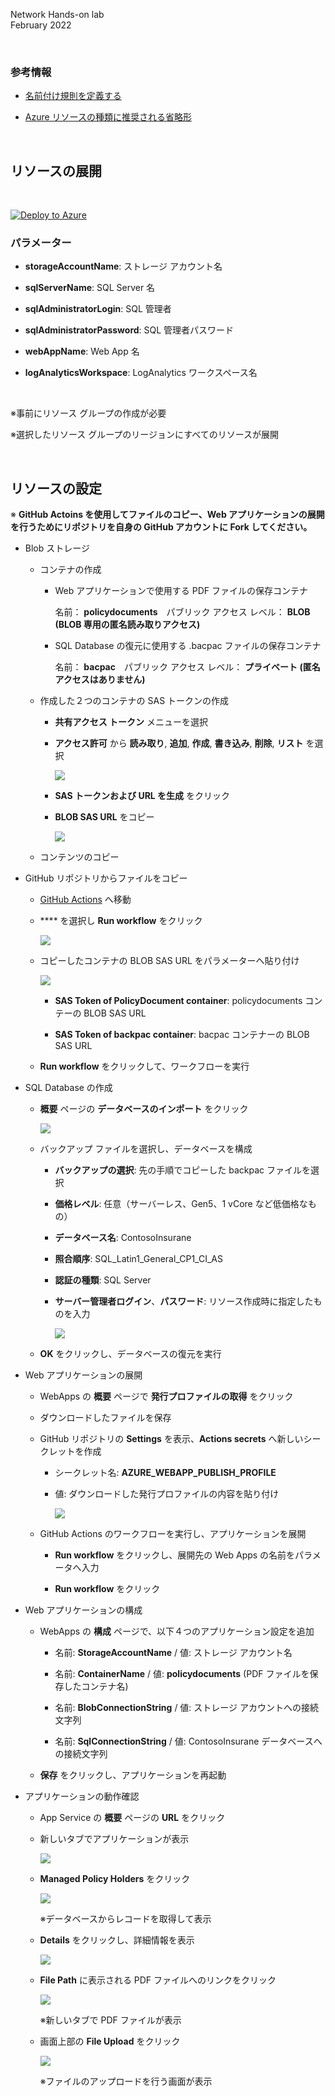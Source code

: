 Network Hands-on lab  
February 2022

<br />

### 参考情報
- <a href="https://docs.microsoft.com/ja-jp/azure/cloud-adoption-framework/ready/azure-best-practices/resource-naming">名前付け規則を定義する</a>

- <a href="https://docs.microsoft.com/ja-jp/azure/cloud-adoption-framework/ready/azure-best-practices/resource-abbreviations">Azure リソースの種類に推奨される省略形</a>

<br />

## リソースの展開

<br />

[![Deploy to Azure](https://aka.ms/deploytoazurebutton)](https://portal.azure.com/#create/Microsoft.Template/uri/https%3A%2F%2Fraw.githubusercontent.com%2Fkohei3110%2FPaaS-Management-Hands-on-Lab%2Fmaster%2Ftemplates%2Fdeploy-azure-resources.json)

### パラメーター

- **storageAccountName**: ストレージ アカウント名

- **sqlServerName**: SQL Server 名

- **sqlAdministratorLogin**: SQL 管理者

- **sqlAdministratorPassword**: SQL 管理者パスワード

- **webAppName**: Web App 名

- **logAnalyticsWorkspace**: LogAnalytics ワークスペース名

<br />

※事前にリソース グループの作成が必要

※選択したリソース グループのリージョンにすべてのリソースが展開

<br />

## リソースの設定

※ **GitHub Actoins を使用してファイルのコピー、Web アプリケーションの展開を行うためにリポジトリを自身の GitHub アカウントに Fork してください。**

- Blob ストレージ

  - コンテナの作成

    - Web アプリケーションで使用する PDF ファイルの保存コンテナ
    
      名前： **policydocuments**　パブリック アクセス レベル： **BLOB (BLOB 専用の匿名読み取りアクセス)**

    - SQL Database の復元に使用する .bacpac ファイルの保存コンテナ
    
      名前： **bacpac**　パブリック アクセス レベル： **プライベート (匿名アクセスはありません)**

  - 作成した２つのコンテナの SAS トークンの作成

    - **共有アクセス トークン** メニューを選択

    - **アクセス許可** から **読み取り**, **追加**, **作成**, **書き込み**, **削除**, **リスト** を選択

      <img src="images/create-sas-token-01.png" />

    - **SAS トークンおよび URL を生成** をクリック

    - **BLOB SAS URL** をコピー

      <img src="images/create-sas-token-02.png" />

  - コンテンツのコピー

- GitHub リポジトリからファイルをコピー

  - <a href="../../actions">GitHub Actions</a> へ移動

  - **** を選択し **Run workflow** をクリック

    <img src="images/launch-workflow-01.png" />
  
  - コピーしたコンテナの BLOB SAS URL をパラメーターへ貼り付け

    <img src="images/launch-workflow-02.png" />

    - **SAS Token of PolicyDocument container**: policydocuments コンテーの BLOB SAS URL

    - **SAS Token of backpac container**: bacpac コンテナーの BLOB SAS URL

  - **Run workflow** をクリックして、ワークフローを実行

- SQL Database の作成

  - **概要** ページの **データベースのインポート** をクリック

    <img src="images/import-database-01.png" />
  
  - バックアップ ファイルを選択し、データベースを構成

    - **バックアップの選択**: 先の手順でコピーした backpac ファイルを選択

    - **価格レベル**: 任意（サーバーレス、Gen5、1 vCore など低価格なもの）

    - **データベース名**: ContosoInsurane

    - **照合順序**: SQL_Latin1_General_CP1_CI_AS

    - **認証の種類**: SQL Server

    - **サーバー管理者ログイン**、**パスワード**: リソース作成時に指定したものを入力

      <img src="images/import-database-02.png" />
  
  - **OK** をクリックし、データベースの復元を実行

- Web アプリケーションの展開

  - WebApps の **概要** ページで **発行プロファイルの取得** をクリック

  - ダウンロードしたファイルを保存

  - GitHub リポジトリの **Settings** を表示、**Actions secrets** へ新しいシークレットを作成

    - シークレット名: **AZURE_WEBAPP_PUBLISH_PROFILE**

    - 値: ダウンロードした発行プロファイルの内容を貼り付け

      <img src="images/add-new-secret.png" />
  
  - GitHub Actions のワークフローを実行し、アプリケーションを展開

    - **Run workflow** をクリックし、展開先の Web Apps の名前をパラメータへ入力

    - **Run workflow** をクリック

- Web アプリケーションの構成

  - WebApps の **構成** ページで、以下４つのアプリケーション設定を追加

    - 名前: **StorageAccountName** / 値: ストレージ アカウント名

    - 名前: **ContainerName** / 値: **policydocuments**  (PDF ファイルを保存したコンテナ名)

    - 名前: **BlobConnectionString** / 値: ストレージ アカウントへの接続文字列

    - 名前: **SqlConnectionString** / 値: ContosoInsurane データベースへの接続文字列
  
  - **保存** をクリックし、アプリケーションを再起動

- アプリケーションの動作確認

  - App Service の **概要** ページの **URL** をクリック

  - 新しいタブでアプリケーションが表示

    <img src="images/sample-app-01.png" />
  
  - **Managed Policy Holders** をクリック

    <img src="images/sample-app-02.png" />

    ※データベースからレコードを取得して表示
  
  - **Details** をクリックし、詳細情報を表示

    <img src="images/sample-app-03.png" />
  
  - **File Path** に表示される PDF ファイルへのリンクをクリック

    <img src="images/sample-app-04.png" />

    ※新しいタブで PDF ファイルが表示
  
  - 画面上部の **File Upload** をクリック

    <img src="images/sample-app-05.png" />

    ※ファイルのアップロードを行う画面が表示